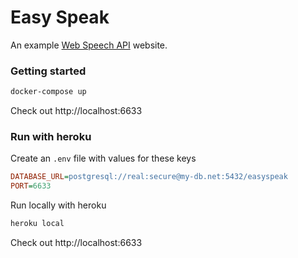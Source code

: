 # Easy Speak

An example [Web Speech API](https://developer.mozilla.org/en-US/docs/Web/API/Web_Speech_API) website.

### Getting started

```bash
docker-compose up
```

Check out http://localhost:6633

### Run with heroku

Create an `.env` file with values for these keys
```ini
DATABASE_URL=postgresql://real:secure@my-db.net:5432/easyspeak
PORT=6633
```

Run locally with heroku
```bash
heroku local
```

Check out http://localhost:6633